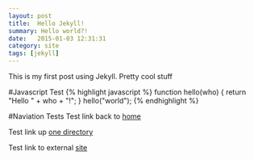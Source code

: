 ```yaml
---
layout: post
title:  Hello Jekyll!
summary: Hello world?!
date:   2015-01-03 12:31:31
category: site
tags: [jekyll]
---
```


This is my first post using Jekyll. Pretty cool stuff

#Javascript Test
{% highlight javascript %}
function hello(who) {
  return "Hello " + who + "!";
}
hello("world");
{% endhighlight %}


#Naviation Tests
Test link back to [home](/)

Test link up [one directory](./..)

Test link to external [site][external-site]



<!-- links -->
[external-site]: http://www.reddit.com/
